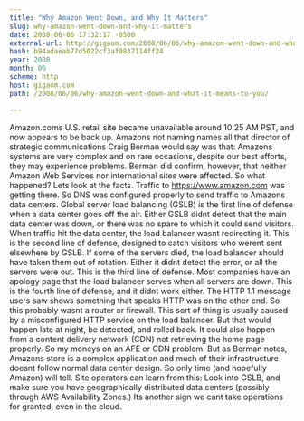 ```yaml
---
title: "Why Amazon Went Down, and Why It Matters"
slug: why-amazon-went-down-and-why-it-matters
date: 2008-06-06 17:32:17 -0500
external-url: http://gigaom.com/2008/06/06/why-amazon-went-down-and-what-it-means-to-you/
hash: b94adaeab77d5022cf3af0837114ff24
year: 2008
month: 06
scheme: http
host: gigaom.com
path: /2008/06/06/why-amazon-went-down-and-what-it-means-to-you/

---
```


Amazon.coms U.S. retail site became unavailable around 10:25 AM PST, and now appears to be back up.  Amazons not naming names  all that director of strategic communications Craig Berman would say was that: Amazons systems are very complex and on rare occasions, despite our best efforts, they may experience problems.  Berman did confirm, however, that neither Amazon Web Services nor international sites were affected.  So what happened? Lets look at the facts.   Traffic to https://www.amazon.com was getting there. So DNS was configured properly to send traffic to Amazons data centers. Global server load balancing (GSLB) is the first line of defense when a data center goes off the air. Either GSLB didnt detect that the main data center was down, or there was no spare to which it could send visitors. When traffic hit the data center, the load balancer wasnt redirecting it. This is the second line of defense, designed to catch visitors who werent sent elsewhere by GSLB. If some of the servers died, the load balancer should have taken them out of rotation. Either it didnt detect the error, or all the servers were out. This is the third line of defense. Most companies have an apology page that the load balancer serves when all servers are down. This is the fourth line of defense, and it didnt work either. The HTTP 1.1 message users saw shows something that speaks HTTP was on the other end. So this probably wasnt a router or firewall.  This sort of thing is usually caused by a misconfigured HTTP service on the load balancer. But that would happen late at night, be detected, and rolled back. It could also happen from a content delivery network (CDN) not retrieving the home page properly.  So my moneys on an AFE or CDN problem. But as Berman notes, Amazons store is a complex application and much of their infrastructure doesnt follow normal data center design. So only time (and hopefully Amazon) will tell.  Site operators can learn from this: Look into GSLB, and make sure you have geographically distributed data centers (possibly through AWS Availability Zones.) Its another sign we cant take operations for granted, even in the cloud.
